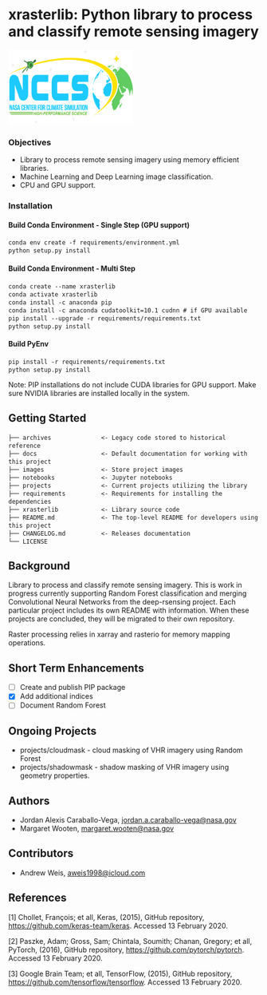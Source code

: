 # xrasterlib: Python library to process and classify remote sensing imagery

<img src="images/nccslogo.png" height="150" width="250">

### Objectives

- Library to process remote sensing imagery using memory efficient libraries.
- Machine Learning and Deep Learning image classification.
- CPU and GPU support.

### Installation

#### Build Conda Environment - Single Step (GPU support)
```
conda env create -f requirements/environment.yml
python setup.py install
```

#### Build Conda Environment - Multi Step
```
conda create --name xrasterlib
conda activate xrasterlib
conda install -c anaconda pip 
conda install -c anaconda cudatoolkit=10.1 cudnn # if GPU available
pip install --upgrade -r requirements/requirements.txt
python setup.py install
```

#### Build PyEnv
```
pip install -r requirements/requirements.txt
python setup.py install
```
Note: PIP installations do not include CUDA libraries for GPU support. Make sure
NVIDIA libraries are installed locally in the system.

## Getting Started

```
├── archives              <- Legacy code stored to historical reference
├── docs                  <- Default documentation for working with this project
├── images                <- Store project images
├── notebooks             <- Jupyter notebooks
├── projects              <- Current projects utilizing the library
├── requirements          <- Requirements for installing the dependencies
├── xrasterlib            <- Library source code
├── README.md             <- The top-level README for developers using this project
├── CHANGELOG.md          <- Releases documentation
└── LICENSE
```

## Background

Library to process and classify remote sensing imagery. This is work in progress currently supporting
Random Forest classification and merging Convolutional Neural Networks from the deep-rsensing project.
Each particular project includes its own README with information. When these projects are concluded,
they will be migrated to their own repository.

Raster processing relies in xarray and rasterio for memory mapping operations.

## Short Term Enhancements

- [ ] Create and publish PIP package
- [X] Add additional indices
- [ ] Document Random Forest

## Ongoing Projects

- projects/cloudmask  - cloud masking of VHR imagery using Random Forest
- projects/shadowmask - shadow masking of VHR imagery using geometry properties.

## Authors

* Jordan Alexis Caraballo-Vega, jordan.a.caraballo-vega@nasa.gov
* Margaret Wooten, margaret.wooten@nasa.gov

## Contributors

* Andrew Weis, aweis1998@icloud.com

## References

[1] Chollet, François; et all, Keras, (2015), GitHub repository, https://github.com/keras-team/keras. Accessed 13 February 2020.

[2] Paszke, Adam; Gross, Sam; Chintala, Soumith; Chanan, Gregory; et all, PyTorch, (2016), GitHub repository, https://github.com/pytorch/pytorch. Accessed 13 February 2020.

[3] Google Brain Team; et all, TensorFlow, (2015), GitHub repository, https://github.com/tensorflow/tensorflow. Accessed 13 February 2020.